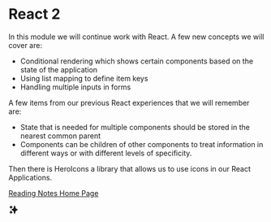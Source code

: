 # React 2 

In this module we will continue work with React. A few new concepts we will cover are:

- Conditional rendering which shows certain components based on the state of the application
- Using list mapping to define item keys
- Handling multiple inputs in forms

A few items from our previous React experiences that we will remember are:

- State that is needed for multiple components should be stored in the nearest common parent
- Components can be children of other components to treat information in different ways or with different levels of specificity.

Then there is HeroIcons a library that allows us to use icons in our React Applications.

[Reading Notes Home Page](README.md)

<svg fill="currentColor">
  <path fill-rule="evenodd" d="M5 2a1 1 0 011 1v1h1a1 1 0 010 2H6v1a1 1 0 01-2 0V6H3a1 1 0 010-2h1V3a1 1 0 011-1zm0 10a1 1 0 011 1v1h1a1 1 0 110 2H6v1a1 1 0 11-2 0v-1H3a1 1 0 110-2h1v-1a1 1 0 011-1zM12 2a1 1 0 01.967.744L14.146 7.2 17.5 9.134a1 1 0 010 1.732l-3.354 1.935-1.18 4.455a1 1 0 01-1.933 0L9.854 12.8 6.5 10.866a1 1 0 010-1.732l3.354-1.935 1.18-4.455A1 1 0 0112 2z"  />
</svg>